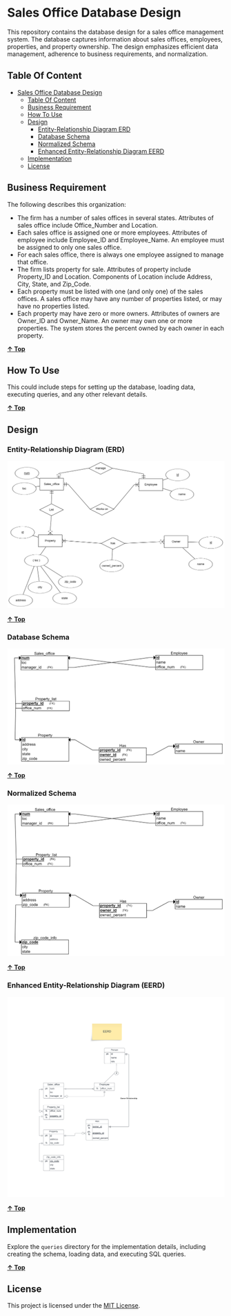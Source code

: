 # Sales Office Database Design

This repository contains the database design for a sales office management system. The database captures information about sales offices, employees, properties, and property ownership. The design emphasizes efficient data management, adherence to business requirements, and normalization.

## Table Of Content

<!-- TOC -->

- [Sales Office Database Design](#sales-office-database-design)
    - [Table Of Content](#table-of-content)
    - [Business Requirement](#business-requirement)
    - [How To Use](#how-to-use)
    - [Design](#design)
        - [Entity-Relationship Diagram ERD](#entity-relationship-diagram-erd)
        - [Database Schema](#database-schema)
        - [Normalized Schema](#normalized-schema)
        - [Enhanced Entity-Relationship Diagram EERD](#enhanced-entity-relationship-diagram-eerd)
    - [Implementation](#implementation)
    - [License](#license)

<!-- /TOC -->

## Business Requirement

The following describes this organization:

- The firm has a number of sales offices in several states. Attributes of sales office include Office_Number and Location.
- Each sales office is assigned one or more employees. Attributes of employee include Employee_ID and Employee_Name. An employee must be assigned to only one sales office.
- For each sales office, there is always one employee assigned to manage that office.
- The firm lists property for sale. Attributes of property include Property_ID and Location. Components of Location include Address, City, State, and Zip_Code.
- Each property must be listed with one (and only one) of the sales offices. A sales office may have any number of properties listed, or may have no properties listed.
- Each property may have zero or more owners. Attributes of owners are Owner_ID and Owner_Name. An owner may own one or more properties. The system stores the percent owned by each owner in each property.

**[&uarr; Top](#table-of-centent)**

## How To Use

This could include steps for setting up the database, loading data, executing queries, and any other relevant details.

**[&uarr; Top](#table-of-centent)**

## Design

### Entity-Relationship Diagram (ERD)

![ERD](./design/sales_office_erd.png)

**[&uarr; Top](#table-of-centent)**

### Database Schema

![Schema](./design/sales_office_schema.png)

**[&uarr; Top](#table-of-centent)**

### Normalized Schema

![Normalized-Schema](./design/sales_office_schema_normalized.png)

**[&uarr; Top](#table-of-centent)**

### Enhanced Entity-Relationship Diagram (EERD)

![EERD](./design/sales_office_eerd.png)

**[&uarr; Top](#table-of-centent)**

## Implementation

Explore the `queries` directory for the implementation details, including creating the schema, loading data, and executing SQL queries.

**[&uarr; Top](#table-of-centent)**

## License

This project is licensed under the [MIT License](LICENSE).
